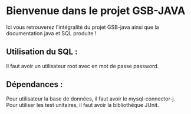 # Bienvenue dans le projet GSB-JAVA 

Ici vous retrouverez l'intégralité du projet GSB-java ainsi que la documentation java et SQL produite ! 

## Utilisation du SQL :
Il faut avoir un utilisateur root avec en mot de passe password.
## Dépendances :  
Pour utilisateur la base de données, il faut avoir le mysql-connector-j.  
Pour utiliser les test unitaires, il faut avoir la bibliothèque JUnit.  
